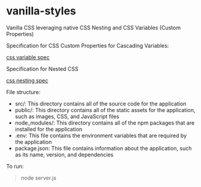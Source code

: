 # vanilla-styles
Vanilla CSS leveraging native CSS Nesting and CSS Variables (Custom Properties)

Specification for CSS Custom Properties for Cascading Variables:

[css variable spec](https://www.w3.org/TR/css-variables/)

Specification for Nested CSS

[css nesting spec](https://drafts.csswg.org/css-nesting/)

File structure:

- src/: This directory contains all of the source code for the application
- public/: This directory contains all of the static assets for the application, such as images, CSS, and JavaScript files
- node_modules/: This directory contains all of the npm packages that are installed for the application
- .env: This file contains the environment variables that are required by the application
- package.json: This file contains information about the application, such as its name, version, and dependencies

To run:
> node server.js
